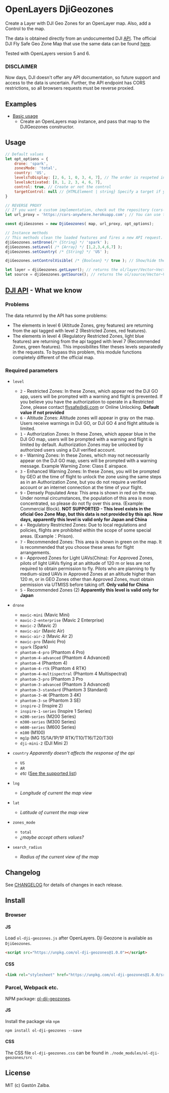 # OpenLayers DjiGeozones
Create a Layer with DJI Geo Zones for an OpenLayer map. Also, add a Control to the map.

The data is obtained directly from an undocumented DJI [API](https://www-api.dji.com/api/geo/areas). The official DJI Fly Safe Geo Zone Map that use the same data can be found [here](https://www.dji.com/flysafe/geo-map).

Tested with OpenLayers version 5 and 6.

### DISCLAIMER
Now days, DJI doesn't offer any API documentation, so future support and access to the data is uncertain. Further, the API endpoint has CORS restrictions, so all browsers requests must be reverse proxied.

## Examples
- [Basic usage](http://raw.githack.com/GastonZalba/ol-dji-geozones/master/examples/dji-geozones.html)
  - Create an OpenLayers map instance, and pass that map to the DJIGeozones constructor.

## Usage
```js
// Default values
let opt_options = {
    drone: 'spark',
    zonesMode: 'total',
    country: 'US',
    levelsToDisplay: [2, 6, 1, 0, 3, 4, 7], // The order is respeted in the control
    levelsActivated: [0, 1, 2, 3, 4, 6, 7],
    control: true, // Create or not the control
    targetControl: null // {HTMLElement | string} Specify a target if you want the control to be rendered outside of the map's viewport.
}

// REVERSE PROXY
// If you want a custom implementation, check out the repository (cors-anywhere)[https://github.com/Rob--W/cors-anywhere]
let url_proxy = 'https://cors-anywhere.herokuapp.com'; // You can use the public demo CORS Anywhere for testing

const djiGeozones = new DjiGeozones( map, url_proxy, opt_options);

// Instance methods
// This methods clean the loaded features and fires a new API request.
djiGeozones.setDrone(/* {String} */ 'spark' );
djiGeozones.setLevel( /* {Array} */ [1,2,3,4,6,7] );
djiGeozones.setCountry( /* {String} */ 'US' );

djiGeozones.setControlVisible( /* {Boolean} */ true ); // Show/hide the control

let layer = djiGeozones.getLayer(); // returns the ol/layer/Vector~VectorLayer instance
let source = djiGeozones.getSource(); // returns the ol/source/Vector~VectorSource instance
```
## [DJI API](https://www-api.dji.com/api/geo/areas) - What we know
### Problems
The data returnrd by the API has some problems:
- The elements in level 6 (Altitude Zones, grey features) are returning from the api tagged with level 2 (Restricted Zones, red features). 
- The elements in level 4 (Regulatory Restricted Zones, light blue features) are returning from the api tagged with level 7 (Recommended Zones, green features). 
This imposibilites filter theses levels separatedly in the requests.
To bypass this problem, this module functions completely different of the official map. 

### Required parameters
- `level`
    - `2` - Restricted Zones: In these Zones, which appear red the DJI GO app, users will be prompted with a warning and flight is prevented. If you believe you have the authorization to operate in a Restricted Zone, please contact flysafe@dji.com or Online Unlocking. **Default value if not provided**
    - `6` - Altitude Zones: Altitude zones will appear in gray on the map. Users receive warnings in DJI GO, or DJI GO 4 and flight altitude is limited.
    - `1` - Authorization Zones: In these Zones, which appear blue in the DJI GO map, users will be prompted with a warning and flight is limited by default. Authorization Zones may be unlocked by authorized users using a DJI verified account.
    - `0` - Warning Zones: In these Zones, which may not necessarily appear on the DJI GO map, users will be prompted with a warning message. Example Warning Zone: Class E airspace.
    - `3` - Enhanced Warning Zones: In these Zones, you will be prompted by GEO at the time of flight to unlock the zone using the same steps as in an Authorization Zone, but you do not require a verified account or an internet connection at the time of your flight.
    - `9` - Densely Populated Area: This area is shown in red on the map. Under normal circumstances, the population of this area is more concentrated, so please do not fly over this area. (Example: Commercial Block). **NOT SUPPORTED - This level exists in the oficial Geo Zone Map, but this data is not provided by this api. Now days, apparently this level is valid only for Japan and China**
    - `4` - Regulatory Restricted Zones: Due to local regulations and policies, flights are prohibited within the scope of some special areas. (Example：Prison).
    - `7` - Recommended Zones: This area is shown in green on the map. It is recommended that you choose these areas for flight arrangements.
    - `8` - Approved Zones for Light UAVs(China): For Approved Zones, pilots of light UAVs flying at an altitude of 120 m or less are not required to obtain permission to fly. Pilots who are planning to fly medium-sized UAVs in Approved Zones at an altitude higher than 120 m, or in GEO Zones other than Approved Zones, must obtain permission via UTMISS before taking off. **Only valid for China**
    - `5` - Recommended Zones (2)  **Apparently this level is valid only for Japan**

- `drone`
    - `mavic-mini` (Mavic Mini)
    - `mavic-2-enterprise` (Mavic 2 Enterprise)
    - `mavic-2` (Mavic 2)
    - `mavic-air` (Mavic Air)
    - `mavic-air-2` (Mavic Air 2)
    - `mavic-pro` (Mavic Pro)
    - `spark` (Spark)
    - `phantom-4-pro` (Phantom 4 Pro)
    - `phantom-4-advanced` (Phantom 4 Advanced)
    - `phantom-4` (Phantom 4)
    - `phantom-4-rtk` (Phantom 4 RTK)
    - `phantom-4-multispectral` (Phantom 4 Multispectral)
    - `phantom-3-pro` (Phantom 3 Pro
    - `phantom-3-advanced` (Phantom 3 Advanced)
    - `phantom-3-standard` (Phantom 3 Standard)
    - `phantom-3-4K` (Phantom 3 4K)
    - `phantom-3-se` (Phantom 3 SE)
    - `inspire-2` (Inspire 2)
    - `inspire-1-series` (Inspire 1 Series)
    - `m200-series` (M200 Series)
    - `m300-series` (M300 Series)
    - `m600-series` (M600 Series)
    - `m100` (M100)
    - `mg1p` (MG 1S/1A/1P/1P RTK/T10/T16/T20/T30)
    - `dji-mini-2` (DJI Mini 2)
- `country` *Apparently doesn't affects the response of the api*
    - `US`
    - `AR`
    - *etc* ([See the supported list](https://www.dji.com/flysafe/geo-map))
- `lng`
    - *Longitude of current the map view*
- `lat`
    - *Latitude of current the map view*
- `zones_mode`
    - `total`
    - *¿maybe accept others values?*
- `search_radius`
    - *Radius of the current view of the map*

## Changelog
See [CHANGELOG](./CHANGELOG.md) for details of changes in each release.

## Install

### Browser
#### JS

Load `ol-dji-geozones.js` after OpenLayers. Dji Geozone is available as `DjiGeozones`.
```HTML
<script src="https://unpkg.com/ol-dji-geozones@1.0.0"></script>
```

#### CSS
```HTML
<link rel="stylesheet" href="https://unpkg.com/ol-dji-geozones@1.0.0/src/ol-dji-geozones.css" />
```

### Parcel, Webpack etc.
NPM package: [ol-dji-geozones](https://www.npmjs.com/package/ol-dji-geozones).
#### JS

Install the package via `npm`

    npm install ol-dji-geozones --save

#### CSS
The CSS file `ol-dji-geozones.css` can be found in `./node_modules/ol-dji-geozones/src`

## License
MIT (c) Gastón Zalba.